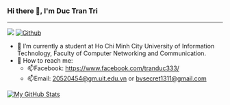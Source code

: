 ### Hi there 👋, I'm Duc Tran Tri

---
![](https://visitor-badge.laobi.icu/badge?page_id=ductt02) [![Github](https://img.shields.io/github/followers/ductt02?label=Follow&style=social)](https://github.com/ductt02)

- 🌱 I’m currently a student at Ho Chi Minh City University of Information Technology, Faculty of Computer Networking and
Communication.
- 🌱 How to reach me:
  - 📫Facebook: https://www.facebook.com/tranduc333/
  - 📫Email: 20520454@gm.uit.edu.vn or bvsecret1311@gmail.com

[![My GitHub Stats](https://github-readme-stats.vercel.app/api/?username=ductt02&count_private=true&theme=tokyonight&showicons=true)]()

<!--
**ductt02/ductt02** is a ✨ _special_ ✨ repository because its `README.md` (this file) appears on your GitHub profile.

Here are some ideas to get you started:

- 🔭 I’m currently working on ...
- 🌱 I’m currently learning ...
- 👯 I’m looking to collaborate on ...
- 🤔 I’m looking for help with ...
- 💬 Ask me about ...
- 📫 How to reach me: ...
- 😄 Pronouns: ...
- ⚡ Fun fact: ...
-->
